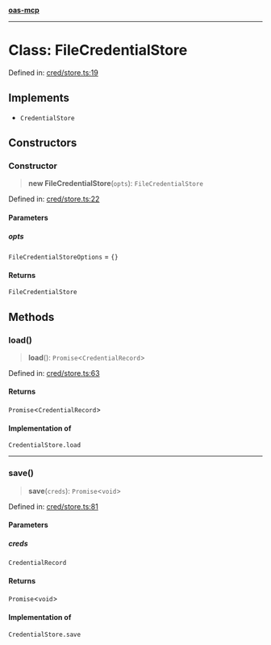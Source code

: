 [**oas-mcp**](../README.md)

***

# Class: FileCredentialStore

Defined in: [cred/store.ts:19](https://github.com/elwizard33/oas-mcp/blob/f93270cb7f8cf145e9a87cf91a1bfb2c12486f7e/src/cred/store.ts#L19)

## Implements

- `CredentialStore`

## Constructors

### Constructor

> **new FileCredentialStore**(`opts`): `FileCredentialStore`

Defined in: [cred/store.ts:22](https://github.com/elwizard33/oas-mcp/blob/f93270cb7f8cf145e9a87cf91a1bfb2c12486f7e/src/cred/store.ts#L22)

#### Parameters

##### opts

`FileCredentialStoreOptions` = `{}`

#### Returns

`FileCredentialStore`

## Methods

### load()

> **load**(): `Promise`\<`CredentialRecord`\>

Defined in: [cred/store.ts:63](https://github.com/elwizard33/oas-mcp/blob/f93270cb7f8cf145e9a87cf91a1bfb2c12486f7e/src/cred/store.ts#L63)

#### Returns

`Promise`\<`CredentialRecord`\>

#### Implementation of

`CredentialStore.load`

***

### save()

> **save**(`creds`): `Promise`\<`void`\>

Defined in: [cred/store.ts:81](https://github.com/elwizard33/oas-mcp/blob/f93270cb7f8cf145e9a87cf91a1bfb2c12486f7e/src/cred/store.ts#L81)

#### Parameters

##### creds

`CredentialRecord`

#### Returns

`Promise`\<`void`\>

#### Implementation of

`CredentialStore.save`
